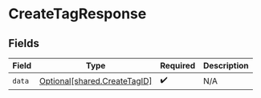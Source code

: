 # CreateTagResponse


## Fields

| Field                                                                  | Type                                                                   | Required                                                               | Description                                                            |
| ---------------------------------------------------------------------- | ---------------------------------------------------------------------- | ---------------------------------------------------------------------- | ---------------------------------------------------------------------- |
| `data`                                                                 | [Optional[shared.CreateTagID]](undefined/models/shared/createtagid.md) | :heavy_check_mark:                                                     | N/A                                                                    |